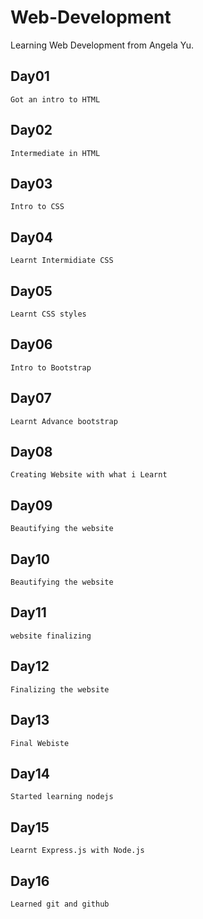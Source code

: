 # Web-Development
Learning Web Development from Angela Yu.

## Day01
    Got an intro to HTML

## Day02
    Intermediate in HTML

## Day03
    Intro to CSS

## Day04
    Learnt Intermidiate CSS

## Day05
    Learnt CSS styles

## Day06
    Intro to Bootstrap

## Day07
    Learnt Advance bootstrap

## Day08
    Creating Website with what i Learnt

## Day09
    Beautifying the website

## Day10
    Beautifying the website

## Day11
    website finalizing

## Day12
    Finalizing the website

## Day13
    Final Webiste

## Day14
    Started learning nodejs

## Day15
    Learnt Express.js with Node.js

## Day16
    Learned git and github